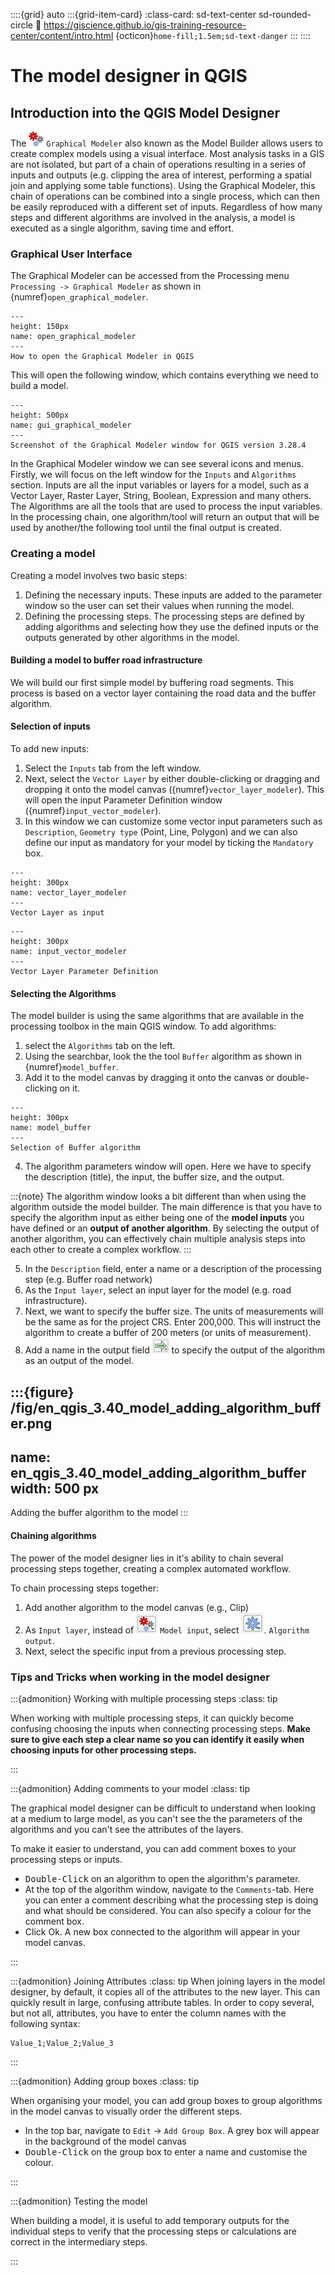 ::::{grid} auto
:::{grid-item-card}
:class-card: sd-text-center sd-rounded-circle
:link: https://giscience.github.io/gis-training-resource-center/content/intro.html 
{octicon}`home-fill;1.5em;sd-text-danger`
:::
::::

# The model designer in QGIS

## Introduction into the QGIS Model Designer

The ![](/fig/processingModel.png) `Graphical Modeler` also known as the Model Builder allows users to create complex models using a visual interface. Most analysis tasks in a GIS are not isolated, but part of a chain of operations resulting in a series of inputs and outputs (e.g. clipping the area of interest, performing a spatial join and applying some table functions). Using the Graphical Modeler, this chain of operations can be combined into a single process, which can then be easily reproduced with a different set of inputs. Regardless of how many steps and different algorithms are involved in the analysis, a model is executed as a single algorithm, saving time and effort.

### Graphical User Interface

The Graphical Modeler can be accessed from the Processing menu `Processing -> Graphical Modeler` as shown in {numref}`open_graphical_modeler`.

```{figure} /fig/en_open_graphical_modeler.png
---
height: 150px
name: open_graphical_modeler
---
How to open the Graphical Modeler in QGIS
```

This will open the following window, which contains everything we need to build a model.

```{figure} /fig/en_gui_graphical_modeler.PNG
---
height: 500px
name: gui_graphical_modeler
---
Screenshot of the Graphical Modeler window for QGIS version 3.28.4
```

In the Graphical Modeler window we can see several icons and menus. Firstly, we will focus on the left window for the `Inputs` and `Algorithms` section. Inputs are all the input variables or layers for a model, such as a Vector Layer, Raster Layer, String, Boolean, Expression and many others. The Algorithms are all the tools that are used to process the input variables. In the processing chain, one algorithm/tool will return an output that will be used by another/the following tool until the final output is created.

### Creating a model

Creating a model involves two basic steps:
 1. Defining the necessary inputs. These inputs are added to the parameter window so the user can set their values when running the model.
 2. Defining the processing steps. The processing steps are defined by adding algorithms and selecting how they use the defined inputs or the outputs generated by other algorithms in the model.

#### Building a model to buffer road infrastructure

We will build our first simple model by buffering road segments. This process is based on a vector layer containing the road data and the buffer algorithm.

#### Selection of inputs

To add new inputs: 

1. Select the `Inputs` tab from the left window.
2. Next, select the `Vector Layer` by either double-clicking or dragging and dropping it onto the model canvas ({numref}`vector_layer_modeler`). This will open the input Parameter Definition window ({numref}`input_vector_modeler`). 
3. In this window we can customize some vector input parameters such as `Description`, `Geometry type` (Point, Line, Polygon) and we can also define our input as mandatory for your model by ticking the `Mandatory` box. 

<!---It is also possible to select the `Advanced` checkbox to set the input to be within the Advanced section. This is particularly useful when the model has many parameters and some of them are not trivial, but you still want to be able to select them.-->

```{figure} /fig/en_vector_layer_modeler.PNG
---
height: 300px
name: vector_layer_modeler
---
Vector Layer as input
```

```{figure} /fig/en_input_vector_modeler.PNG
---
height: 300px
name: input_vector_modeler
---
Vector Layer Parameter Definition
```

#### Selecting the Algorithms

The model builder is using the same algorithms that are available in the processing toolbox in the main QGIS window. 
To add algorithms:

1. select the `Algorithms` tab on the left.
2. Using the searchbar, look the the tool `Buffer` algorithm as shown in {numref}`model_buffer`. 
3. Add it to the model canvas by dragging it onto the canvas or double-clicking on it. 

```{figure} /fig/en_model_buffer.PNG
---
height: 300px
name: model_buffer
---
Selection of Buffer algorithm
```

4. The algorithm parameters window will open. Here we have to specify the description (title), the input, the buffer size, and the output.

:::{note}
The algorithm window looks a bit different than when using the algorithm outside the model builder. The main difference is that you have to specify the algorithm input as either being one of the __model inputs__ you have defined or an __output of another algorithm__. By selecting the output of another algorithm, you can effectively chain multiple analysis steps into each other to create a complex workflow.
:::

5. In the `Description` field, enter a name or a description of the processing step (e.g. Buffer road network)
6. As the `Input layer`, select an input layer for the model (e.g. road infrastructure).
7. Next, we want to specify the buffer size. The units of measurements will be the same as for the project CRS. Enter 200,000. This will instruct the algorithm to create a buffer of 200 meters (or units of measurement).
8. Add a name in the output field ![](/fig/qgis_3.40_model_outputs.png) to specify the output of the algorithm as an output of the model.

:::{figure} /fig/en_qgis_3.40_model_adding_algorithm_buffer.png
---
name: en_qgis_3.40_model_adding_algorithm_buffer
width: 500 px
---
Adding the buffer algorithm to the model 
:::

#### Chaining algorithms

The power of the model designer lies in it's ability to chain several processing steps together, creating a complex automated workflow.

To chain processing steps together:

1. Add another algorithm to the model canvas (e.g., Clip)
2. As `Input layer`, instead of ![](/fig/qgis_3.40_input_model_input.png) `Model input`, select ![](fig/qgis_3.40_input_model_algo_output.png). `Algorithm output`. 
3. Next, select the specific input from a previous processing step. 


### Tips and Tricks when working in the model designer

:::{admonition} Working with multiple processing steps
:class: tip

When working with multiple processing steps, it can quickly become confusing choosing the inputs when connecting processing steps. 
__Make sure to give each step a clear name so you can identify it easily when choosing inputs for other processing steps.__

:::

:::{admonition} Adding comments to your model
:class: tip

The graphical model designer can be difficult to understand when looking at a medium to large model, as you can't see the the parameters of the algorithms and you can't see the attributes of the layers. 

To make it easier to understand, you can add comment boxes to your processing steps or inputs. 

- <kbd>Double-Click</kbd> on an algorithm to open the algorithm's parameter.
- At the top of the algorithm window, navigate to the `Comments`-tab. Here you can enter a comment describing what the processing step is doing and what should be considered. You can also specify a colour for the comment box.
- Click Ok. A new box connected to the algorithm will appear in your model canvas. 

:::

:::{admonition} Joining Attributes
:class: tip
When joining layers in the model designer, by default, it copies all of the attributes to the new layer. 
This can quickly result in large, confusing attribute tables. 
In order to copy several, but not all, attributes, you have to enter the column names with the following syntax:

```
Value_1;Value_2;Value_3
```

:::

:::{admonition} Adding group boxes
:class: tip

When organising your model, you can add group boxes to group algorithms in the model canvas to visually order the different steps. 

- In the top bar, navigate to `Edit` -> `Add Group Box`. A grey box will appear in the background of the model canvas
- <kbd>Double-Click</kbd> on the group box to enter a name and customise the colour.

:::

:::{admonition} Testing the model

When building a model, it is useful to add temporary outputs for the individual steps to verify that the processing steps or calculations are correct in the intermediary steps. 

:::
